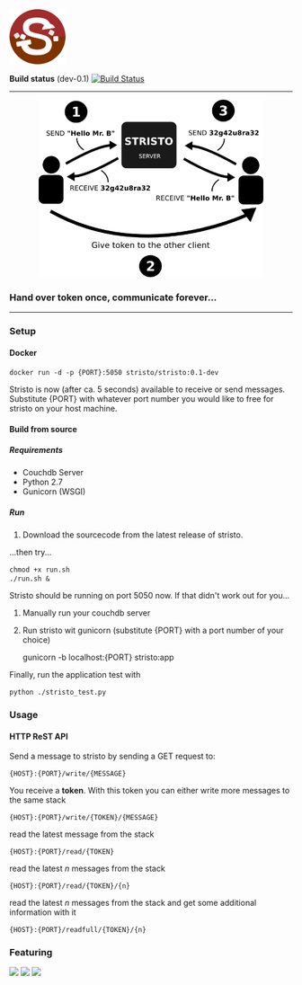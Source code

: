 <img href="http://stristo.com" src="./assets/logo.png" width="100">

**Build status**
(dev-0.1) [![Build Status](https://travis-ci.org/stristo/stristo.svg?branch=dev-0.1)](https://travis-ci.org/stristo/stristo)


---

<center>
<img href="http://stristo.com" src="./assets/concept.png" width="400">
</center>



### Hand over token once, communicate forever...


---

### Setup

#### Docker

    docker run -d -p {PORT}:5050 stristo/stristo:0.1-dev

Stristo is now (after ca. 5 seconds) available to receive or send messages.
Substitute {PORT} with whatever port number you would like to free for stristo on your host machine.

#### Build from source

##### Requirements

- Couchdb Server
- Python 2.7
- Gunicorn (WSGI)

##### Run

1. Download the sourcecode from the latest release of stristo.

...then try...

    chmod +x run.sh
    ./run.sh &

Stristo should be running on port 5050 now.
If that didn't work out for you...

1. Manually run your couchdb server
2. Run stristo wit gunicorn (substitute {PORT} with a port number of your choice)


    gunicorn -b localhost:{PORT} stristo:app

Finally, run the application test with

    python ./stristo_test.py

### Usage

#### HTTP ReST API

Send a message to stristo by sending a GET request to:

    {HOST}:{PORT}/write/{MESSAGE}

You receive a **token**. With this token you can either write more messages to the same stack

    {HOST}:{PORT}/write/{TOKEN}/{MESSAGE}

read the latest message from the stack

    {HOST}:{PORT}/read/{TOKEN}

read the latest *n* messages from the stack

    {HOST}:{PORT}/read/{TOKEN}/{n}

read the latest *n* messages from the stack and get some additional information with it

    {HOST}:{PORT}/readfull/{TOKEN}/{n}




### Featuring

<img href="http://flask.pocoo.org" src="http://flask.pocoo.org/docs/0.10/_static/flask.png" width="100">
<img href="http://couchdb.apache.org/" src="http://static.thegeekstuff.com/wp-content/uploads/2012/06/couchdb-logo.png" width="100">
<img href="https://www.docker.com/" src="https://pbs.twimg.com/profile_images/378800000124779041/fbbb494a7eef5f9278c6967b6072ca3e_400x400.png" width="100">
